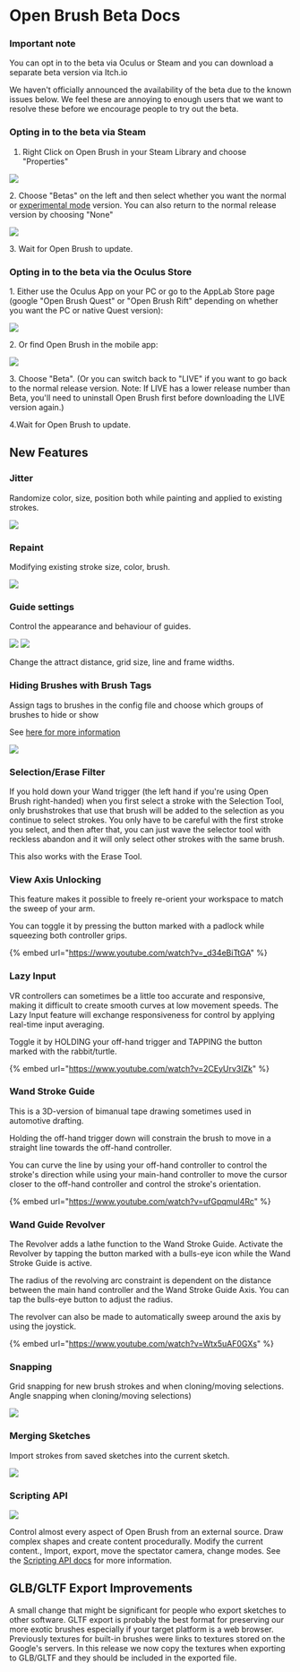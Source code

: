 # Open Brush Beta Docs

### Important note <a href="#_lnka1z4mzei7" id="_lnka1z4mzei7"></a>

You can opt in to the beta via Oculus or Steam and you can download a separate beta version via Itch.io

We haven't officially announced the availability of the beta due to the known issues below. We feel these are annoying to enough users that we want to resolve these before we encourage people to try out the beta.&#x20;

### Opting in to the beta via Steam <a href="#_lnka1z4mzei7" id="_lnka1z4mzei7"></a>

1. Right Click on Open Brush in your Steam Library and choose "Properties"

![](<../.gitbook/assets/image (13).png>)

2\. Choose "Betas" on the left and then select whether you want the normal or [experimental mode](main-experimental-build.md) version. You can also return to the normal release version by choosing "None"

![](<../.gitbook/assets/image (15).png>)

3\. Wait for Open Brush to update.

### Opting in to the beta via the Oculus Store <a href="#_lnka1z4mzei7" id="_lnka1z4mzei7"></a>

1\. Either use the Oculus App on your PC or go to the AppLab Store page (google "Open Brush Quest" or "Open Brush Rift" depending on whether you want the PC or native Quest version):

![](<../.gitbook/assets/image (14).png>)

2\. Or find Open Brush in the mobile app:

![](<../.gitbook/assets/image (12).png>)

3\. Choose "Beta". (Or you can switch back to "LIVE" if you want to go back to the normal release version. Note: If LIVE has a lower release number than Beta, you'll need to uninstall Open Brush first before downloading the LIVE version again.)

4.Wait for Open Brush to update.



## New Features <a href="#_lnka1z4mzei7" id="_lnka1z4mzei7"></a>

### Jitter <a href="#_lnka1z4mzei7" id="_lnka1z4mzei7"></a>

Randomize color, size, position both while painting and applied to existing strokes.

![](../.gitbook/assets/0)

### Repaint <a href="#_3vhyqt3524ll" id="_3vhyqt3524ll"></a>

Modifying existing stroke size, color, brush.

![](<../.gitbook/assets/1 (1)>)

### Guide settings <a href="#_8pqxozpy6zng" id="_8pqxozpy6zng"></a>

Control the appearance and behaviour of guides.

![](../.gitbook/assets/2) ![](../.gitbook/assets/3)

Change the attract distance, grid size, line and frame widths.

### Hiding Brushes with Brush Tags <a href="#_yzlb2bab7mx9" id="_yzlb2bab7mx9"></a>

Assign tags to brushes in the config file and choose which groups of brushes to hide or show

See [here for more information](../user-guide/brushes/hiding-brushes-with-brush-tags.md)

![](../.gitbook/assets/4)

### Selection/Erase Filter <a href="#_yv25takdqgzd" id="_yv25takdqgzd"></a>

If you hold down your Wand trigger (the left hand if you're using Open Brush right-handed) when you first select a stroke with the Selection Tool, only brushstrokes that use that brush will be added to the selection as you continue to select strokes. You only have to be careful with the first stroke you select, and then after that, you can just wave the selector tool with reckless abandon and it will only select other strokes with the same brush.

This also works with the Erase Tool.

### View Axis Unlocking <a href="#_la31jnra3xq0" id="_la31jnra3xq0"></a>

This feature makes it possible to freely re-orient your workspace to match the sweep of your arm.

You can toggle it by pressing the button marked with a padlock while squeezing both controller grips.

{% embed url="https://www.youtube.com/watch?v=_d34eBiTtGA" %}

### Lazy Input <a href="#_ddz4xs77xmp9" id="_ddz4xs77xmp9"></a>

VR controllers can sometimes be a little too accurate and responsive, making it difficult to create smooth curves at low movement speeds. The Lazy Input feature will exchange responsiveness for control by applying real-time input averaging.

Toggle it by HOLDING your off-hand trigger and TAPPING the button marked with the rabbit/turtle.

{% embed url="https://www.youtube.com/watch?v=2CEyUrv3IZk" %}

### Wand Stroke Guide <a href="#_496rvkdaqngj" id="_496rvkdaqngj"></a>

This is a 3D-version of bimanual tape drawing sometimes used in automotive drafting.

Holding the off-hand trigger down will constrain the brush to move in a straight line towards the off-hand controller.

You can curve the line by using your off-hand controller to control the stroke's direction while using your main-hand controller to move the cursor closer to the off-hand controller and control the stroke's orientation.

{% embed url="https://www.youtube.com/watch?v=ufGpqmul4Rc" %}

### Wand Guide Revolver <a href="#_4u7pybbggg1h" id="_4u7pybbggg1h"></a>

The Revolver adds a lathe function to the Wand Stroke Guide. Activate the Revolver by tapping the button marked with a bulls-eye icon while the Wand Stroke Guide is active.

The radius of the revolving arc constraint is dependent on the distance between the main hand controller and the Wand Stroke Guide Axis. You can tap the bulls-eye button to adjust the radius.

The revolver can also be made to automatically sweep around the axis by using the joystick.

{% embed url="https://www.youtube.com/watch?v=Wtx5uAF0GXs" %}

### Snapping <a href="#_nswr7i93typ5" id="_nswr7i93typ5"></a>

Grid snapping for new brush strokes and when cloning/moving selections. Angle snapping when cloning/moving selections)

![](../.gitbook/assets/5)

### Merging Sketches <a href="#_u3ptgwey7elf" id="_u3ptgwey7elf"></a>

Import strokes from saved sketches into the current sketch.

![](../.gitbook/assets/6)

### Scripting API <a href="#_656cnqqjniaf" id="_656cnqqjniaf"></a>

![](../.gitbook/assets/7)

Control almost every aspect of Open Brush from an external source. Draw complex shapes and create content procedurally. Modify the current content., Import, export, move the spectator camera, change modes. See the [Scripting API docs](../user-guide/open-brush-api/) for more information.

## GLB/GLTF Export Improvements

A small change that might be significant for people who export sketches to other software. GLTF export is probably the best format for preserving our more exotic brushes especially if your target platform is a web browser. Previously textures for built-in brushes were links to textures stored on the Google's servers. In this release we now copy the textures when exporting to GLB/GLTF and they should be included in the exported file.
